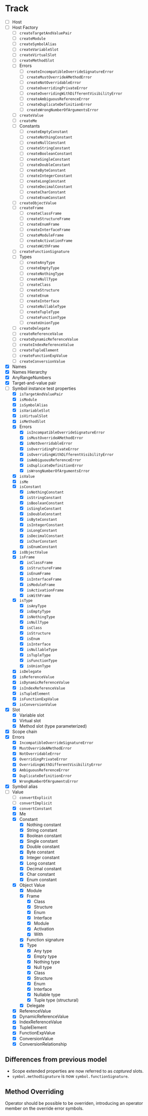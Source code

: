 # Track

- [ ] Host
- [ ] Host Factory
  - [ ] `createTargetAndValuePair`
  - [ ] `createModule`
  - [ ] `createSymbolAlias`
  - [ ] `createVariableSlot`
  - [ ] `createVirtualSlot`
  - [ ] `createMethodSlot`
  - [ ] Errors
    - [ ] `createIncompatibleOverrideSignatureError`
    - [ ] `createMustOverrideAMethodError`
    - [ ] `createNotOverridableError`
    - [ ] `createOverridingPrivateError`
    - [ ] `createOverridingWithDifferentVisibilityError`
    - [ ] `createAmbiguousReferenceError`
    - [ ] `createDuplicateDefinitionError`
    - [ ] `createWrongNumberOfArgumentsError`
  - [ ] `createValue`
  - [ ] `createMe`
  - [ ] Constants
    - [ ] `createEmptyConstant`
    - [ ] `createNothingConstant`
    - [ ] `createNullConstant`
    - [ ] `createStringConstant`
    - [ ] `createBooleanConstant`
    - [ ] `createSingleConstant`
    - [ ] `createDoubleConstant`
    - [ ] `createByteConstant`
    - [ ] `createIntegerConstant`
    - [ ] `createLongConstant`
    - [ ] `createDecimalConstant`
    - [ ] `createCharConstant`
    - [ ] `createEnumConstant`
  - [ ] `createObjectValue`
  - [ ] `createFrame`
    - [ ] `createClassFrame`
    - [ ] `createStructureFrame`
    - [ ] `createEnumFrame`
    - [ ] `createInterfaceFrame`
    - [ ] `createModuleFrame`
    - [ ] `createActivationFrame`
    - [ ] `createWithFrame`
  - [ ] `createFunctionSignature`
  - [ ] Types
    - [ ] `createAnyType`
    - [ ] `createEmptyType`
    - [ ] `createNothingType`
    - [ ] `createNullType`
    - [ ] `createClass`
    - [ ] `createStructure`
    - [ ] `createEnum`
    - [ ] `createInterface`
    - [ ] `createNullableType`
    - [ ] `createTupleType`
    - [ ] `createFunctionType`
    - [ ] `createUnionType`
  - [ ] `createDelegate`
  - [ ] `createReferenceValue`
  - [ ] `createDynamicReferenceValue`
  - [ ] `createIndexReferenceValue`
  - [ ] `createTupleElement`
  - [ ] `createFunctionExpValue`
  - [ ] `createConversionValue`
- [x] Names
- [x] Names Hierarchy
- [x] AnyRangeNumbers
- [x] Target-and-value pair
- [ ] Symbol instance test properties
  - [x] `isTargetAndValuePair`
  - [x] `isModule`
  - [x] `isSymbolAlias`
  - [x] `isVariableSlot`
  - [x] `isVirtualSlot`
  - [x] `isMethodSlot`
  - [x] Errors
    - [x] `isIncompatibleOverrideSignatureError`
    - [x] `isMustOverrideAMethodError`
    - [x] `isNotOverridableError`
    - [x] `isOverridingPrivateError`
    - [x] `isOverridingWithDifferentVisibilityError`
    - [x] `isAmbiguousReferenceError`
    - [x] `isDuplicateDefinitionError`
    - [x] `isWrongNumberOfArgumentsError`
  - [x] `isValue`
  - [x] `isMe`
  - [x] `isConstant`
    - [x] `isNothingConstant`
    - [x] `isStringConstant`
    - [x] `isBooleanConstant`
    - [x] `isSingleConstant`
    - [x] `isDoubleConstant`
    - [x] `isByteConstant`
    - [x] `isIntegerConstant`
    - [x] `isLongConstant`
    - [x] `isDecimalConstant`
    - [x] `isCharConstant`
    - [x] `isEnumConstant`
  - [x] `isObjectValue`
  - [x] `isFrame`
    - [x] `isClassFrame`
    - [x] `isStructureFrame`
    - [x] `isEnumFrame`
    - [x] `isInterfaceFrame`
    - [x] `isModuleFrame`
    - [x] `isActivationFrame`
    - [x] `isWithFrame`
  - [x] `isType`
    - [x] `isAnyType`
    - [x] `isEmptyType`
    - [x] `isNothingType`
    - [x] `isNullType`
    - [x] `isClass`
    - [x] `isStructure`
    - [x] `isEnum`
    - [x] `isInterface`
    - [x] `isNullableType`
    - [x] `isTupleType`
    - [x] `isFunctionType`
    - [x] `isUnionType`
  - [x] `isDelegate`
  - [x] `isReferenceValue`
  - [x] `isDynamicReferenceValue`
  - [x] `isIndexReferenceValue`
  - [x] `isTupleElement`
  - [x] `isFunctionExpValue`
  - [x] `isConversionValue`
- [x] Slot
  - [x] Variable slot
  - [x] Virtual slot
  - [x] Method slot (type parameterized)
- [x] Scope chain
- [x] Errors
  - [x] `IncompatibleOverrideSignatureError`
  - [x] `MustOverrideAMethodError`
  - [x] `NotOverridableError`
  - [x] `OverridingPrivateError`
  - [x] `OverridingWithDifferentVisibilityError`
  - [x] `AmbiguousReferenceError`
  - [x] `DuplicateDefinitionError`
  - [x] `WrongNumberOfArgumentsError`
- [x] Symbol alias
- [ ] Value
  - [ ] `convertExplicit`
  - [ ] `convertImplicit`
  - [x] `convertConstant`
  - [x] Me
  - [x] Constant
    - [x] Nothing constant
    - [x] String constant
    - [x] Boolean constant
    - [x] Single constant
    - [x] Double constant
    - [x] Byte constant
    - [x] Integer constant
    - [x] Long constant
    - [x] Decimal constant
    - [x] Char constant
    - [x] Enum constant
  - [x] Object Value
    - [x] Module
    - [x] Frame
      - [x] Class
      - [x] Structure
      - [x] Enum
      - [x] Interface
      - [x] Module
      - [x] Activation
      - [x] With
    - [x] Function signature
    - [x] Type
      - [x] Any type
      - [x] Empty type
      - [x] Nothing type
      - [x] Null type
      - [x] Class
      - [x] Structure
      - [x] Enum
      - [x] Interface
      - [x] Nullable type
      - [x] Tuple type (structural)
    - [x] Delegate
  - [x] ReferenceValue
  - [x] DynamicReferenceValue
  - [x] IndexReferenceValue
  - [x] TupleElement
  - [x] FunctionExpValue
  - [x] ConversionValue
  - [x] ConversionRelationship

## Differences from previous model

- Scope extended properties are now referred to as _captured_ slots.
- `symbol.methodSignature` is now `symbol.functionSignature`.

## Method Overriding

Operator should be possible to be overriden, introducing an operator member on the override error symbols.